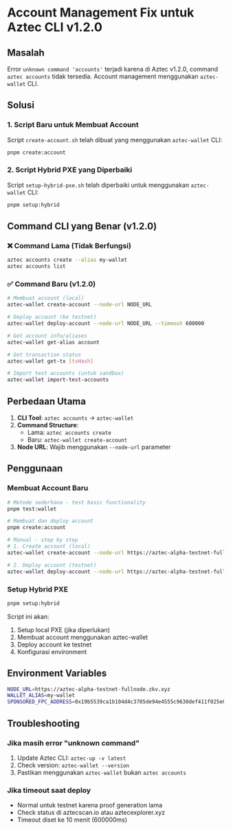 # Account Management Fix untuk Aztec CLI v1.2.0

## Masalah
Error `unknown command 'accounts'` terjadi karena di Aztec v1.2.0, command `aztec accounts` tidak tersedia. Account management menggunakan `aztec-wallet` CLI.

## Solusi

### 1. Script Baru untuk Membuat Account
Script `create-account.sh` telah dibuat yang menggunakan `aztec-wallet` CLI:

```bash
pnpm create:account
```

### 2. Script Hybrid PXE yang Diperbaiki
Script `setup-hybrid-pxe.sh` telah diperbaiki untuk menggunakan `aztec-wallet` CLI:

```bash
pnpm setup:hybrid
```

## Command CLI yang Benar (v1.2.0)

### ❌ Command Lama (Tidak Berfungsi)
```bash
aztec accounts create --alias my-wallet
aztec accounts list
```

### ✅ Command Baru (v1.2.0)
```bash
# Membuat account (local)
aztec-wallet create-account --node-url NODE_URL

# Deploy account (ke testnet)
aztec-wallet deploy-account --node-url NODE_URL --timeout 600000

# Get account info/aliases  
aztec-wallet get-alias account

# Get transaction status
aztec-wallet get-tx [txHash]

# Import test accounts (untuk sandbox)
aztec-wallet import-test-accounts
```

## Perbedaan Utama

1. **CLI Tool**: `aztec accounts` → `aztec-wallet`
2. **Command Structure**: 
   - Lama: `aztec accounts create`
   - Baru: `aztec-wallet create-account`
3. **Node URL**: Wajib menggunakan `--node-url` parameter

## Penggunaan

### Membuat Account Baru
```bash
# Metode sederhana - test basic functionality
pnpm test:wallet

# Membuat dan deploy account
pnpm create:account

# Manual - step by step
# 1. Create account (local)
aztec-wallet create-account --node-url https://aztec-alpha-testnet-fullnode.zkv.xyz

# 2. Deploy account (testnet)
aztec-wallet deploy-account --node-url https://aztec-alpha-testnet-fullnode.zkv.xyz --timeout 600000
```

### Setup Hybrid PXE
```bash
pnpm setup:hybrid
```

Script ini akan:
1. Setup local PXE (jika diperlukan)
2. Membuat account menggunakan aztec-wallet
3. Deploy account ke testnet
4. Konfigurasi environment

## Environment Variables
```bash
NODE_URL=https://aztec-alpha-testnet-fullnode.zkv.xyz
WALLET_ALIAS=my-wallet
SPONSORED_FPC_ADDRESS=0x19b5539ca1b104d4c3705de94e4555c9630def411f025e023a13189d0c56f8f2
```

## Troubleshooting

### Jika masih error "unknown command"
1. Update Aztec CLI: `aztec-up -v latest`
2. Check version: `aztec-wallet --version`
3. Pastikan menggunakan `aztec-wallet` bukan `aztec accounts`

### Jika timeout saat deploy
- Normal untuk testnet karena proof generation lama
- Check status di aztecscan.io atau aztecexplorer.xyz
- Timeout diset ke 10 menit (600000ms)